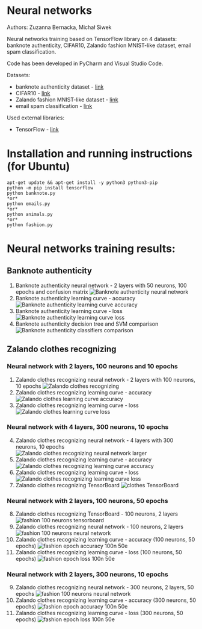 # Neural networks

Authors: Zuzanna Bernacka, Michał Siwek

Neural networks training based on TensorFlow library on 4 datasets: banknote authenticity, CIFAR10, Zalando fashion MNIST-like dataset, email spam classification.<br>

Code has been developed in PyCharm and Visual Studio Code.


Datasets:
* banknote authenticity dataset - [link](http://archive.ics.uci.edu/ml/machine-learning-databases/00267/data_banknote_authentication.txt)
* CIFAR10 - [link](https://www.cs.toronto.edu/~kriz/cifar.html)
* Zalando fashion MNIST-like dataset - [link](https://github.com/zalandoresearch/fashion-mnist)
* email spam classification - [link](https://www.kaggle.com/datasets/balaka18/email-spam-classification-dataset-csv)

Used external libraries:
* TensorFlow - [link](https://www.tensorflow.org/install)

<h1>Installation and running instructions (for Ubuntu)</h1>

```
apt-get update && apt-get install -y python3 python3-pip
python -m pip install tensorflow
python banknote.py
*or*
python emails.py
*or*
python animals.py
*or*
python fashion.py
```

<h1>Neural networks training results:</h1>
<h2>Banknote authenticity</h2>

1. Banknote authenticity neural network - 2 layers with 50 neurons, 100 epochs and confusion matrix
![Banknote authenticity neural network](banknote_neural_network.png)
2. Banknote authenticity learning curve - accuracy
![Banknote authenticity learning curve accuracy](banknote_epoch_accuracy.png)
3. Banknote authenticity learning curve - loss
![Banknote authenticity learning curve loss](banknote_epoch_loss.png)
4. Banknote authenticity decision tree and SVM comparison
![Banknote authenticity classifiers comparison](banknote_classifiers.png)

<h2>Zalando clothes recognizing</h2>
<h3> Neural network with 2 layers, 100 neurons and 10 epochs</h3>

1. Zalando clothes recognizing neural network - 2 layers with 100 neurons, 10 epochs
![Zalando clothes recognizing](fashion_neural_network.png)
2. Zalando clothes recognizing learning curve - accuracy
![Zalando clothes learning curve accuracy](fashion_epoch_accuracy.png)
3. Zalando clothes recognizing learning curve - loss
![Zalando clothes learning curve loss](fashion_epoch_loss.png)

<h3>Neural network with 4 layers, 300 neurons, 10 epochs</h3>

4. Zalando clothes recognizing neural network - 4 layers with 300 neurons, 10 epochs
![Zalando clothes recognizing neural network larger](fashion_larger_neural_network.png)
5. Zalando clothes recognizing learning curve - accuracy
![Zalando clothes recognizing learning curve accuracy](fashion_larger_epoch_accuracy.png)
6. Zalando clothes recognizing learning curve - loss
![Zalando clothes recognizing learning curve loss](fashion_larger_epoch_loss.png)
7. Zalando clothes recognizing TensorBoard
![clothes TensorBoard](fashion_tensorboard.png)

<h3>Neural network with 2 layers, 100 neurons, 50 epochs</h3>

8. Zalando clothes recognizing TensorBoard - 100 neurons, 2 layers
![fashion 100 neurons tensorboard](fashion_100_neurons_tensorboard.png)
9. Zalando clothes recognizing neural network - 100 neurons, 2 layers
![fashion 100 neurons neural network](fashion_100n_50e.png)
10. Zalando clothes recognizing learning curve - accuracy (100 neurons, 50 epochs)
![fashion epoch accuracy 100n 50e](fashion_epoch_accuracy_100n_50e.png)
11. Zalando clothes recognizing learning curve - loss (100 neurons, 50 epochs)
![fashion epoch loss 100n 50e](fashion_epoch_loss_100n_50e.png)

<h3>Neural network with 2 layers, 300 neurons, 10 epochs</h3>

9. Zalando clothes recognizing neural network - 300 neurons, 2 layers, 50 epochs
![fashion 100 neurons neural network](fashion_300n_50e.png)
10. Zalando clothes recognizing learning curve - accuracy (300 neurons, 50 epochs)
![fashion epoch accuracy 100n 50e](fashion_epoch_accuracy_300n_50e.png)
11. Zalando clothes recognizing learning curve - loss (300 neurons, 50 epochs)
![fashion epoch loss 100n 50e](fashion_epoch_loss_300n_50e.png)
